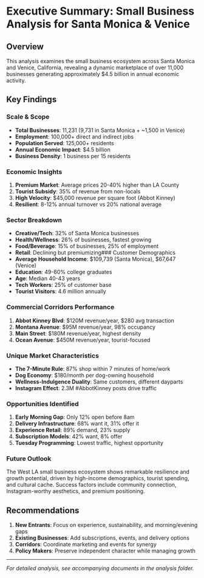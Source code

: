 # Executive Summary: Small Business Analysis for Santa Monica & Venice

## Overview
This analysis examines the small business ecosystem across Santa Monica and Venice, California, revealing a dynamic marketplace of over 11,000 businesses generating approximately $4.5 billion in annual economic activity.

## Key Findings

### Scale & Scope
- **Total Businesses**: 11,231 (9,731 in Santa Monica + ~1,500 in Venice)
- **Employment**: 100,000+ direct and indirect jobs
- **Population Served**: 125,000+ residents
- **Annual Economic Impact**: $4.5 billion
- **Business Density**: 1 business per 15 residents

### Economic Insights
1. **Premium Market**: Average prices 20-40% higher than LA County
2. **Tourist Subsidy**: 35% of revenue from non-locals
3. **High Velocity**: $45,000 revenue per square foot (Abbot Kinney)
4. **Resilient**: 8-12% annual turnover vs 20% national average

### Sector Breakdown
- **Creative/Tech**: 32% of Santa Monica businesses
- **Health/Wellness**: 26% of businesses, fastest growing
- **Food/Beverage**: 15% of businesses, 25% of employment
- **Retail**: Declining but premiumizing### Customer Demographics
- **Average Household Income**: $109,739 (Santa Monica), $67,647 (Venice)
- **Education**: 49-60% college graduates
- **Age**: Median 40-43 years
- **Tech Workers**: 25% of customer base
- **Tourist Visitors**: 4.6 million annually

### Commercial Corridors Performance
1. **Abbot Kinney Blvd**: $120M revenue/year, $280 avg transaction
2. **Montana Avenue**: $95M revenue/year, 98% occupancy
3. **Main Street**: $180M revenue/year, highest density
4. **Ocean Avenue**: $450M revenue/year, tourist-focused

### Unique Market Characteristics
- **The 7-Minute Rule**: 87% shop within 7 minutes of home/work
- **Dog Economy**: $180/month per dog-owning household
- **Wellness-Indulgence Duality**: Same customers, different dayparts
- **Instagram Effect**: 2.3M #AbbotKinney posts drive traffic

### Opportunities Identified
1. **Early Morning Gap**: Only 12% open before 8am
2. **Delivery Infrastructure**: 68% want it, 31% offer it
3. **Experience Retail**: 89% demand, 23% supply
4. **Subscription Models**: 42% want, 8% offer
5. **Tuesday Programming**: Lowest traffic, highest opportunity

### Future Outlook
The West LA small business ecosystem shows remarkable resilience and growth potential, driven by high-income demographics, tourist spending, and cultural cache. Success factors include community connection, Instagram-worthy aesthetics, and premium positioning.

## Recommendations
1. **New Entrants**: Focus on experience, sustainability, and morning/evening gaps
2. **Existing Businesses**: Add subscriptions, events, and delivery options
3. **Corridors**: Coordinate marketing and events for synergy
4. **Policy Makers**: Preserve independent character while managing growth

---

*For detailed analysis, see accompanying documents in the analysis folder.*
